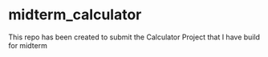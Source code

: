 # midterm_calculator
This repo has been created to submit the Calculator Project that I have build for midterm
